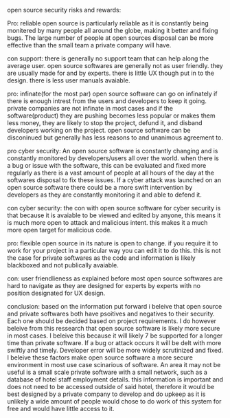 open source security risks and rewards:



Pro: reliable
open source is particularly reliable as it is constantly being monitered by 
many people all around the globe, making it better and fixing bugs. The large
number of people at open sources disposal can be more effective than the small
team a private company will have. 

con support:
there is generally no support team that can help along the average user. 
open source softwares are generally not as user friendly. they are usually
made for and by experts. there is little UX though put in to the design. 
there is less user manuals avaiable. 


pro: infinate(for the most par)
open source software can go on infinately if there is enough intrest from the users
and developers to keep it going. private companies are not infinate in most cases
and if the software(product) they are pushing becomes less popular or makes them 
less money, they are likely to stop the project, defund it, and disband developers
working on the project. open source software can be disconinued but generally has
less reasons to and unanimous agreement to. 


pro cyber security:
An open source software is constantly changing and is constantly monitored by
developers/users all over the world. when there is a bug or issue with the 
software, this can be evaluated and fixed more regularly as there is a vast 
amount of people at all hours of the day at the softwares disposal to fix
these issues. If a cyber attack was launched on an open source software 
there could be a more swift intervention by developers as they are constantly 
monitoring it and able to defend it.

con cyber security:
the con with open source software for cyber security is that because it is 
avaiable to be viewed and edited by anyone, this means it is much more open
to attack and malicious intent. this makes it a much more open target for 
malicious code.

pro: flexible
open source in its nature is open to change. if you require it to work for
your project in a particular way you can edit it to do this. this is not
the case for private softwares as the code and information is likely
blackboxed and not publically avaiable. 

con: user friendlieness 
as explained before most open source softwares are hard to navigate as they
are designed for experts by experts with no position designated for UX design. 


conclusion:
based on the information put forward i beleive that open source and private softwares
both have psoitives and negatives to their security. Each one should be decided based 
on project requirements. I do however beleive from this ressearch that open source 
software is likely more secure in most cases. I beleive this because it will likely 7
be supported for a longer time than private software. If a bug or attack occurs 
it will be delt with more swiftly and timely. Developer error will be more widely 
scrutinized and fixed. I beleive these factors make open source software a more secure
environment in most use case scinarious of software. An area it may not be useful 
is a small scale private software with a small network, such as a database of hotel staff
employment details. this information is important and does not need to be accessed outside
of said hotel, therefore it would be best designed by a private company to develop and 
do upkeep as it is unlikely a wide amount of people would chose to do work of this system for
free and would have little access to it. 